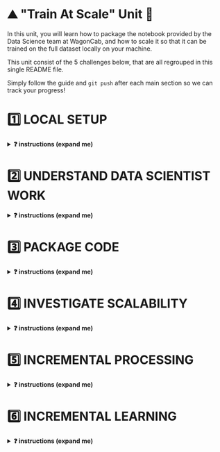 # ⛰ "Train At Scale" Unit 🗻

In this unit, you will learn how to package the notebook provided by the Data Science team at WagonCab, and how to scale it so that it can be trained on the full dataset locally on your machine.

This unit consist of the 5 challenges below, that are all regrouped in this single README file.

Simply follow the guide and `git push` after each main section so we can track your progress!

# 1️⃣ LOCAL SETUP

<details>
  <summary markdown='span'><strong>❓ instructions (expand me)</strong></summary>

As lead ML Engineer for the project, your first role is to setup a local working environment (pyenv) and a python package that only contains the skeleton of your code base.

💡 Packaging notebooks is a key ML Engineer skill. It allows
- Other users to collaborate on the code
- To call the code locally or on a remote machine in order for example to train the `taxifare_model` on a bigger machine
- To put the code in production (on a server that never stops running) in order to expose it as an **API** or through a **website**
- Render the code operable so that it can be ran manually or plugged to an automation workflow

### 1.1) Create new pyenv [🐍 taxifare-model]

```bash
cd ~/code/<user.github_nickname>/<program.challenges_repo_name>/07-ML-OPS/01-Train-at-scale/01-Train-at-scale/model
python --version # First, check your <YOUR_PYTHON_VERSION>. For example: 3.8.12
```

```bash
pyenv virtualenv <YOUR_PYTHON_VERSION> taxifare-model
pip install --upgrade pip
pyenv local taxifare-model
code .
```

Then, make sure both your OS terminal, your VS-code integrated terminal display well [🐍 taxifare-model] when in `model` folder.
On VS code, open any python file and check that taxifare-model is also activated by clicking on the bottom right pyenv section as below
<img src='https://wagon-public-datasets.s3.amazonaws.com/data-science-images/07-ML-OPS/pyenv-setup.png'>

### 1.2) Get familiar with the model package boilerplate

👇 Take 15 min to understand the boilerplate we've prepared for you

```bash
. # ~/code/<user.github_nickname>/<program.challenges_repo_name>/07-ML-OPS/01-Train-at-scale/01-Train-at-scale/model
├── Makefile          # Main "interface" with your project. Use to launch tests, or start trainings etc... from the CLI
├── README.md         # A readme that explains the project to your teammates
├── data              # empty folder that will be gitignored
│   ├── processed     # You will store intermediate processed data here as need be
│   └── raw           # You will download samples of the raw data from the internet to work/prototype locally
├── notebooks
│   ├── datascientist_deliverable.ipynb # The deliverable from the DS team!
│   └── recap.ipynb
├── pytest.ini        # test configuration file (do not touch)
├── requirements.txt  # list all third party packages to add to your local environment
├── setup.py          # allow to `pip install` your package
├── taxifare_model          # the code logic for this package
│   ├── __init__.py
│   ├── interface
│   │   ├── __init__.py
│   │   └── main_local.py   # Your main python entry point that contains all the "routes" that will be accessible from outside.
│   └── ml_logic
│       ├── __init__.py
│       ├── data.py         # save, load and clean data
│       ├── encoders.py     # custom encoders utilities
│       ├── model.py        # tensorflow model
│       ├── params.py       # global project params
│       ├── preprocessor.py # sklearn preprocessing pipelines
│       ├── registry.py     # save and load models
│       └── utils.py        # useful python functions
├── tests  # Tests to run using make pytest
    ├── ...
    ├── ...
└── training_outputs # local storage for trained model
    ├── metrics
    └── models
    └── params
```

👉 Let's install your package on this new virtual env.

```bash
cd ~/code/<user.github_nickname>/<program.challenges_repo_name>/07-ML-OPS/01-Train-at-scale/01-Train-at-scale/model
pip install -e .
```

Make sure the package is installed by running `pip list | grep taxifare-model`. It should print the absolute path to the package.


### 1.3) Download raw data locally on your drive

```bash
cd ~/code/<user.github_nickname>/<program.challenges_repo_name>/07-ML-OPS/01-Train-at-scale/01-Train-at-scale/model
# 3 train sets
curl https://wagon-public-datasets.s3.amazonaws.com/taxi-fare-ny/train_1k.csv > data/raw/train_1k.csv
curl https://wagon-public-datasets.s3.amazonaws.com/taxi-fare-ny/train_10k.csv > data/raw/train_10k.csv
curl https://wagon-public-datasets.s3.amazonaws.com/taxi-fare-ny/train_100k.csv > data/raw/train_100k.csv
curl https://wagon-public-datasets.s3.amazonaws.com/taxi-fare-ny/train_500k.csv > data/raw/train_500k.csv

# 3 val sets
curl https://wagon-public-datasets.s3.amazonaws.com/taxi-fare-ny/val_1k.csv > data/raw/val_1k.csv
curl https://wagon-public-datasets.s3.amazonaws.com/taxi-fare-ny/val_10k.csv > data/raw/val_10k.csv
curl https://wagon-public-datasets.s3.amazonaws.com/taxi-fare-ny/val_100k.csv > data/raw/val_100k.csv
curl https://wagon-public-datasets.s3.amazonaws.com/taxi-fare-ny/val_500k.csv > data/raw/val_500k.csv
```

❗️ And only if you have excellent internet connexion and 6Go free space on your computer (it's not mandatory for the week)

```bash
curl https://wagon-public-datasets.s3.amazonaws.com/taxi-fare-ny/train_50M.csv.zip > data/raw/train_50M.csv.zip
```

</details>

# 2️⃣ UNDERSTAND DATA SCIENTIST WORK

<details>
  <summary markdown='span'><strong>❓ instructions (expand me)</strong></summary>

Open `datascientist_deliverable.ipynb` within VScode (forget about Jupyter for this module)

❗️ Make sure to use `taxifare_model` as ipykernel venv

<img src='https://wagon-public-datasets.s3.amazonaws.com/data-science-images/07-ML-OPS/pyenv-notebook.png'>

- Run all cells carefully while understanding them. This handover between you and the DS team is the perfect time to interact with them.
- If some packages are missing, add them to your `requirements.txt` and `pip install -e .` again

</details>


# 3️⃣ PACKAGE CODE

<details>
  <summary markdown='span'><strong>❓ instructions (expand me)</strong></summary>

🎯 Your goal is to be able to run the `taxifare_model.interface.main_local` module as per below

```bash
# -> model
python -m taxifare_model.interface.main_local
```

To do so, please code the missing code marked `# YOUR CODE HERE` in the following files

```markdown
├── taxifare_model
│   ├── __init__.py
│   ├── interface
│   │   ├── __init__.py
│   │   └── main_local.py   # ❓ Start by here: code `preprocess_and_train`, `pred`
│   └── ml_logic
│       ├── __init__.py
│       ├── data.py         # ❓ `clean data`
│       ├── encoders.py     # ❓ `transform_time_features`, `transform_lonlat_features`, `compute_geohash`
│       ├── model.py        # ❓ `initialize_model`, `compile_model`, `train_model`
│       ├── params.py       # ✅ You can change `DATASET_SIZE`
│       ├── preprocessor.py # ❓ `preprocess_features`
│       ├── registry.py     # ✅ `save_model` and `load_model` are already coded for you
│       └── utils.py        # ✅ keep for later
```

👉 To mimic Data Scientist setup, please check your logic at least once with the following DATASET_SIZE. But feel free to keep `'1k'` or `'10k'` datasets to iterate faster in debug mode 🐞 !

```python
# taxifare_model/ml_logic/params.py
DATASET_SIZE = '100k'
```

**🧪 Test your code**

```bash
# First, make sure your package runs properly. Debug it until it runs!
python -m taxifare_model.interface.main_local

# Then only, try to pass tests (don't make before !)
make test_train_at_scale
```

<img src='https://wagon-public-datasets.s3.amazonaws.com/data-science-images/07-ML-OPS/070101_tests_to_validate.png' width=600>

</details>

# 4️⃣ INVESTIGATE SCALABILITY

<details>
  <summary markdown='span'><strong>❓ instructions (expand me)</strong></summary>

Now that you managed to make the package work for a small dataset, time to see how it will handle the real dataset!

👉 Switch `ml_logic.params.DATASET_SIZE` and `ml_logic.params.VALIDATION_DATASET_SIZE` to `'500k'` to start getting serious!

❓ Investigate **which part of your code takes the most time and memory usage** and try to answer the following questions with your buddy:
- [ ] What part of your code holds the key bottlenecks?
- [ ] What kind of bottlenecks are the most worrying? (Time, Memory?)
- [ ] Do you think it will scale to 50M rows?
- [ ] Can you think about potential solutions? Write down your ideas, but do not implement them yet!

💡 Hint: Use `ml_logic.utils.simple_time_and_memory_tracker` to decorate the methods of your choice as below

```python
# taxifare_model.ml_logic.data.py
from taxifare_model.ml_logic.utils import simple_time_and_memory_tracker

@simple_time_and_memory_tracker
def clear_data() -> pd.DataFrame:
    ...
```

And make sure to understand exactly how decorators work. Refer to lecture [0405-Communicate](https://kitt.lewagon.com/camps/<user.batch_slug>/lectures/content/04-Decision-Science_05-Communicate.slides.html?title=Communicate#/6/3)

</details>


# 5️⃣ INCREMENTAL PROCESSING

<details>
  <summary markdown='span'><strong>❓ instructions (expand me)</strong></summary>

🎯 Your goal is to improve your codebase so as **to be able to process our model on `50M` rows or even more, without RAM limits**.

### 5.1) Discussion

**What did we learn?**

From previous challenge, we've seen that we have memory and time constraints:
- the `(55M,8)` `raw_data` loaded in memory as dataframe takes about 12GB of RAM, which is too much for most computers.
- the `(55M,65)` preprocessed dataframe is even bigger.
- the `ml_logic.encoders.compute_geohash` method takes an awful long time to process 🤯

**What could we do?**

1. One solution is to buy **more RAM from a Virtual Machine** in the cloud and process it there (and it is often the simplest way to deal with such problem)
2. Another could be to load each column of the `raw_data` individually, and prepare some preprocessing on it, **column by column**
```python
for col in column_names:
    df_col = pd.read_csv("raw_data.csv.zip", usecols=col)
    # do preprocessing on the single column here
```
3. But you may always encounter datasets "too big to load anyway"! By the way, the [real NYC dataset](https://www1.nyc.gov/site/tlc/about/tlc-trip-record-data.page) is even bigger than 55M rows and actually weight about 156GB !

**Proposed solution: incremental preprocessing 🔪 chunk-by-chunk 🔪**

Did you notice our preprocessing is **stateless**?
- We don't need to store (fit) any information on the train set such as _standard deviation_ for each columns, to apply it (transform) on the test set.
- We can therefore decouple/split the preprocessing from the training instead of grouping everything into a pipeline `preprocess_and_train`. We will `preprocess` and store `data_processed` once-for-all on our hard drive, then `train` our model from that `data_processed` later on. When new data will arrive, we'll simply apply the preprocessing to it as a pure python function.

Secondly, as we do not need to compute _column-wise-statistics_ but only perform _row-by-row preprocessing_, we can do the preprocessing **chunk by chunk**, with chunks of limited size (e.g 100_000 rows), each chunk fitting nicely in memory! And then simply append each _processed chunk_ at the end of a CSV on our local disk. It won't make it faster but at least it will compute without crashing. And you only need to do it once.

```python
data_chunk = pd.read_csv(
        data_raw_path,
        skiprows=...
        nrows=...
        )
```

### 5.2) Your turn ❓

❓ First, bring back smaller dataset sizes while you try to make it work.

```python
# params.py
DATASET_SIZE = '1k'
VALIDATION_DATASET_SIZE = '1k'
CHUNK_SIZE = 200
```

**❓ Then, copy paste and try to code this new route in your `ml_logic.interface.main_local` module**


[//]: # (  🚨 Code below is not the single source of truth 🚨 )

```python
def preprocess(training_set=True):
    """
    Preprocess the dataset iteratively, loading data by chunks fitting in memory,
    processing each chunk, appending each of them to a final dataset preprocessed,
    and saving final prepocessed dataset as CSV
    """

    print("\n⭐️ use case: preprocess")

    # local saving paths given to you (do not overwrite these data_path variable)
    if training_set:
        source_name = f"train_{DATASET_SIZE}.csv"
        destination_name = f"train_processed_{DATASET_SIZE}.csv"
    else:
        source_name = f"val_{VALIDATION_DATASET_SIZE}.csv"
        destination_name = f"val_processed_{VALIDATION_DATASET_SIZE}.csv"

    data_raw_path = os.path.abspath(os.path.join(
        ROOT_PATH, "data", "raw", source_name))
    data_processed_path = os.path.abspath(os.path.join(
        ROOT_PATH, "data", "processed", destination_name))

    # iterate on the dataset, by chunks
    chunk_id = 0

    while (True):
        print(f"processing chunk n°{chunk_id}...")

        # load in memory the chunk numbered `chunk_id` of size CHUNK_SIZE
        # 🎯 Hint: check out pd.read_csv(skiprows=..., nrows=...)

        # YOUR CODE HERE

        # clean chunk
        # YOUR CODE HERE

        # create X_chunk,y_chunk
        # YOUR CODE HERE

        # create X_processed_chunk and concatenate (X_processed_chunk, y_chunk) into data_processed_chunk
        # YOUR CODE HERE

        # Save the chunk of the dataset to local disk (append to existing csv to build it chunk by chunk)
        # 🎯 Hints1: check out pd.to_csv(mode=...)
        # YOUR CODE HERE

        chunk_id += 1

    # 🧪 Write tests. Check your results with `make test_train_at_scale`
    data_processed = pd.read_csv(data_processed_path, header=None, dtype=DATA_PROCESSED_DTYPES_OPTIMIZED).to_numpy()
    write_result(name="test_preprocess", subdir="train_at_scale",
                 data_processed_head=data_processed[0:2])

    print("✅ data processed saved entirely")
```



**🧪 Test your code**
When you are happy with your results, test your code with `make test_train_at_scale`.
You should pass the two tests:
- `tests/train_at_scale/test_interface.py::TestInterface::test_preprocess_pass  PASSED
- tests/train_at_scale/test_interface.py::TestInterface::test_preprocess_value PASSED

**❓ Create and store the 4 large preprocessed datasets**
- `data/processed/train_processed_500k.csv`
- `data/processed/val_processed_500k.csv`

By changing `params.py` as below 👇

```python
# params.py
DATASET_SIZE = '500k'
VALIDATION_DATASET_SIZE = '500k'
CHUNK_SIZE = 100000
```

</details>


# 6️⃣ INCREMENTAL LEARNING


<details>
  <summary markdown='span'><strong>❓ instructions (expand me)</strong></summary>

🎯 Goal: Train our model on the full `data_processed.csv`

### 6.1) Discussion

We cannot load such dataset in RAM all at once, but we can load it chunk by chunk.

How do we train a model "chunk by chunk" ?

This is called **incremental learning** or **partial_fit**
- We initialize a model with random weights ${\theta_0}$
- We load the first `data_processed_chunk` in memory (say, 100_000 rows)
- We train model on the first chunk , and update its weights accordingly ${\theta_0} \rightarrow {\theta_1}$
- We load the second `data_processed_chunk` in memory
- We *retrain* model with this second chunk, this time updating previously computed weights ${\theta_1} \rightarrow {\theta_2}$!
- etc... until the end of the entire dataset

❗️ Not all machine-learning model support incremental learning: only *parametric* models $f_{\theta}$ that are based on *iterative update methods* like gradient descent do
- In **scikit-learn**, `model.partial_fit()` is only available SGDRegressor/Classifier and few others ([read this carefully 📚](https://scikit-learn.org/0.15/modules/scaling_strategies.html#incremental-learning)).
- In **tensorflow** and another other deep learning framework, training is always iterative and incremental learning is the default behavior! You just need to avoid calling `model.initialize()` between two chunks!

❗️ Do not confuse `chunk_size` with `batch_size` from deep learning
- For each chunk (big), your model will read data batch-per-batch (small) many times over (epochs)

👍 **Pros:**: This universal approach is framework independent. You can use it with scikit-learn, XGBoost, Tensorflow etc...

<details>
  <summary markdown='span'><strong>Do we really need chunks with tensorflow?</strong></summary>

Granted, thanks to tensorflow `Datasets` you will not always need "chunks" as you can use batch-per-batch dataset loading as below (we will see it in recap)

```python
import tensorflow as tf
ds = tf.data.experimental.make_csv_dataset(data_processed_55M.csv, batch_size=256)
model.fit(ds)
```

However, we would like to teach you the universal method of incremental fit by chunk in this challenge, as it applies to any framework, and will prove useful to *partially retrain* your model with newer data once it is put in production.
</details>

👎 **Cons**: The model will be biased towards fitting the *latest chunk* better than the *first* ones. In our case, it is not a problem as our training dataset is shuffled, but it is important to keep that in mind when we will do a partial-fit of our model with newer data once it is in production.


### 6.2) Your turn ❓

**❓ Copy paste and try to code this new route in your `ml_logic.interface.main_local` module**

[//]: # (  🚨 Code below is not the single source of truth 🚨 )

```python
def train():
    """
    Training on the full (already preprocessed) dataset, by loading it
    chunk-by-chunk, and updating the weight of the model for each chunks.
    Save model, compute validation metrics on a holdout validation set that is
    common to all chunks.
    """
    print("\n ⭐️ use case: train")

    # Validation Set: Load a validation set common to all chunks and create X_val, y_val
    # YOUR CODE HERE

    # Iterate on the full training dataset chunk per chunks. Break out of the loop if you receive no data to train upon!
    model = None
    chunk_id = 0
    metrics_val_list = []  # store each metrics_val_chunk

    while (True):
        print(f"loading and training on preprocessed chunk n°{chunk_id}...")

        # Load chunk of preprocess data and create (X_train_chunk, y_train_chunk)
        # YOUR CODE HERE

        # Train a model incrementally
        learning_rate = 0.001
        batch_size = 256
        # YOUR CODE HERE

        chunk_id += 1

    params = dict(
        learning_rate=learning_rate,
        batch_size=batch_size,
        incremental=True,
        chunk_size=CHUNK_SIZE)

    # process metrics
    metrics_val_mean_all_chunks = None
    # YOUR CODE HERE
    metrics = dict(mean_val=metrics_val_mean_all_chunks)

    # Save model
    save_model(model, params=params, metrics=metrics)

    pass
```

**🧪 Test your code**
When you are happy with your results, test your code with `make test_train_at_scale` and push your results!
Everything tests should be green by now!

**Give it a try with the full dataset!**

```python
# params.py
DATASET_SIZE = '500k'
VALIDATION_DATASET_SIZE = '500k'
CHUNK_SIZE = 100000
```

🏁 Congratulations! 🏁

</details>
